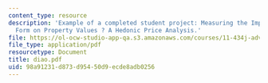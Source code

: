 ```yaml
---
content_type: resource
description: 'Example of a completed student project: Measuring the Impact of Urban
  Form on Property Values ? A Hedonic Price Analysis.'
file: https://ol-ocw-studio-app-qa.s3.amazonaws.com/courses/11-434j-advanced-topics-in-real-estate-finance-spring-2007/98a91231d873d95450d9ecde8adb0256_diao.pdf
file_type: application/pdf
resourcetype: Document
title: diao.pdf
uid: 98a91231-d873-d954-50d9-ecde8adb0256
---
```

